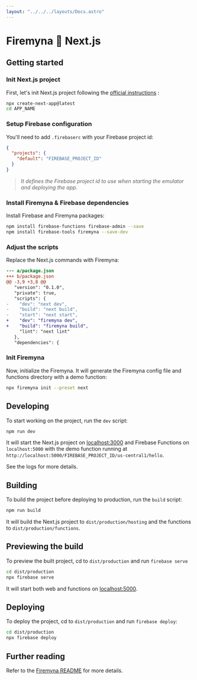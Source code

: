 ```yaml
---
layout: "../../../layouts/Docs.astro"
---
```


# Firemyna 💖 Next.js

## Getting started

### Init Next.js project

First, let's init Next.js project following the [official instructions](https://nextjs.org/docs/getting-started) :

```bash
npx create-next-app@latest
cd APP_NAME
```

### Setup Firebase configuration

You'll need to add `.firebaserc` with your Firebase project id:

```json
{
  "projects": {
    "default": "FIREBASE_PROJECT_ID"
  }
}
```

> _It defines the Firebase project id to use when starting the emulator and deploying the app._

### Install Firemyna & Firebase dependencies

Install Firebase and Firemyna packages:

```bash
npm install firebase-functions firebase-admin --save
npm install firebase-tools firemyna --save-dev
```

### Adjust the scripts

Replace the Next.js commands with Firemyna:

```diff
--- a/package.json
+++ b/package.json
@@ -3,9 +3,8 @@
   "version": "0.1.0",
   "private": true,
   "scripts": {
-    "dev": "next dev",
-    "build": "next build",
-    "start": "next start",
+    "dev": "firemyna dev",
+    "build": "firemyna build",
     "lint": "next lint"
   },
   "dependencies": {
```

### Init Firemyna

Now, initialize the Firemyna. It will generate the Firemyna config file and
functions directory with a demo function:

```bash
npx firemyna init --preset next
```

## Developing

To start working on the project, run the `dev` script:

```bash
npm run dev
```

It will start the Next.js project on [localhost:3000](http://localhost:3000/) and Firebase Functions on `localhost:5000` with the demo function running at `http://localhost:5000/FIREBASE_PROJECT_ID/us-central1/hello`.

See the logs for more details.

## Building

To build the project before deploying to production, run the `build` script:

```bash
npm run build
```

It will build the Next.js project to `dist/production/hosting` and the functions to `dist/production/functions`.

## Previewing the build

To preview the built project, cd to `dist/production` and run `firebase serve`

```bash
cd dist/production
npx firebase serve
```

It will start both web and functions on [localhost:5000](http://localhost:5000/).

## Deploying

To deploy the project, cd to `dist/production` and run `firebase deploy`:

```bash
cd dist/production
npx firebase deploy
```

## Further reading

Refer to the [Firemyna README](https://github.com/kossnocorp/firemyna#readme) for more details.
